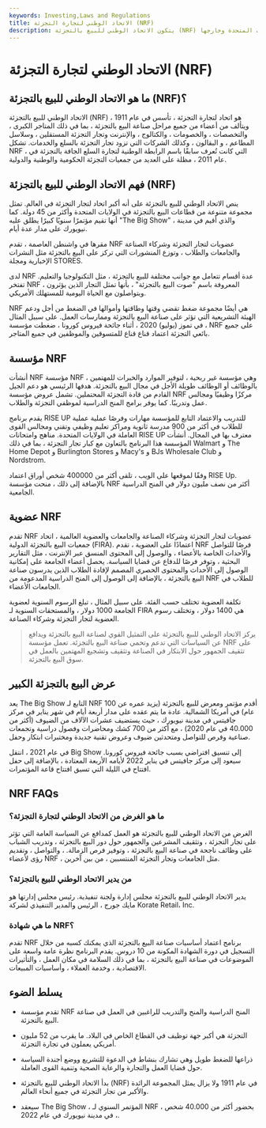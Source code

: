 ```yaml
---
keywords: Investing,Laws and Regulations
title: الاتحاد الوطني لتجارة التجزئة (NRF)
description: يتكون الاتحاد الوطني للبيع بالتجزئة (NRF) من أعضاء من جميع مراحل صناعة البيع بالتجزئة في الولايات المتحدة وخارجها.
---
```


# الاتحاد الوطني لتجارة التجزئة (NRF)
## ما هو الاتحاد الوطني للبيع بالتجزئة (NRF)؟

الاتحاد الوطني للبيع بالتجزئة (NRF) هو اتحاد لتجارة التجزئة ، تأسس في عام 1911 ، ويتألف من أعضاء من جميع مراحل صناعة البيع بالتجزئة ، بما في ذلك المتاجر الكبرى ، والتخصصات ، والخصومات ، والكتالوج ، والإنترنت وتجار التجزئة المستقلين ، وسلاسل المطاعم ، و البقالون ، وكذلك الشركات التي تزود تجار التجزئة بالسلع والخدمات. تشكل NRF ، التي كانت تُعرف سابقًا باسم الرابطة الوطنية لتجارة السلع الجافة بالتجزئة في عام 2011 ، مظلة على العديد من جمعيات التجزئة الحكومية والوطنية والدولية.

## فهم الاتحاد الوطني للبيع بالتجزئة (NRF)

ينص الاتحاد الوطني للبيع بالتجزئة على أنه أكبر اتحاد لتجار التجزئة في العالم. تمثل مجموعة متنوعة من قطاعات البيع بالتجزئة في الولايات المتحدة وأكثر من 45 دولة. كما أنها تقيم مؤتمرًا سنويًا كبيرًا يطلق عليه "The Big Show" ، والذي أقيم في مدينة نيويورك على مدار عدة أيام.

مقرها في واشنطن العاصمة ، تقدم NRF عضويات لتجار التجزئة وشركاء الصناعة والجامعات والطلاب ، وتوزع المنشورات التي تركز على البيع بالتجزئة مثل النشرات الإخبارية ومجلة STORES.

لدى NRF عدة أقسام تتعامل مع جوانب مختلفة للبيع بالتجزئة ، مثل التكنولوجيا والتعليم. تفتخر NRF ، المعروفة باسم "صوت البيع بالتجزئة" ، بأنها تمثل التجار الذين يؤثرون ويتواصلون مع الحياة اليومية للمستهلك الأمريكي.

NRF هي أيضًا مجموعة ضغط تقضي وقتها وطاقتها وأموالها في الضغط من أجل ودعم الهيئة التشريعية التي تؤثر على صناعة البيع بالتجزئة وممارسات العمل. على سبيل المثال ، في تموز (يوليو) 2020 ، أثناء جائحة فيروس كورونا ، ضغطت مؤسسة NRF على جميع بائعي التجزئة اعتماد قناع قناع للمتسوقين والموظفين في جميع المتاجر.

## مؤسسة NRF

أنشأت NRF مؤسسة NRF ، وهي مؤسسة غير ربحية ، لتوفير الموارد والخبرات للمهتمين بالوظائف أو الوظائف طويلة الأجل في مجال البيع بالتجزئة. هدفها الرئيسي هو دعم الجيل القادم من قادة التجزئة المحتملين. تشمل عروض مؤسسة NRF مركزًا وظيفيًا ومجالس عمل وتدريبًا. كما يوفر برامج المنح الدراسية لموظفي التجزئة والطلاب.

يقدم برنامج RISE UP للتدريب والاعتماد التابع للمؤسسة مهارات وفرصًا عملية عملية للطلاب في أكثر من 900 مدرسة ثانوية ومراكز تعليم وظيفي وتقني ومجالس القوى العاملة في الولايات المتحدة. مناهج وامتحانات RISE UP معترف بها في المجال. أنشأت المؤسسة هذا البرنامج بالتعاون مع كبار تجار التجزئة ، بما في ذلك Walmart و The Home Depot و Burlington Stores و Macy's و BJs Wholesale Club و Nordstrom.

وفقًا لموقعها على الويب ، تلقى أكثر من 400000 شخص أوراق اعتماد RISE Up. بالإضافة إلى ذلك ، منحت مؤسسة NRF أكثر من نصف مليون دولار في المنح الدراسية الجامعية.

## عضوية NRF

تقدم NRF عضويات لتجار التجزئة وشركاء الصناعة والجامعات والعضوية العالمية ، اتحاد جمعيات البيع بالتجزئة الدولية (FIRA). اعتمادًا على العضوية ، تقدم NRF فرصًا للتواصل والأحداث الخاصة بالأعضاء ، والوصول إلى المحتوى المنسق عبر الإنترنت ، مثل التقارير البحثية ، وتوفر فرصًا للدفاع عن قضايا السياسة. يحصل أعضاء الجامعة على إمكانية الوصول إلى الأحداث والمحتوى الحصري المصمم لإفادة الطلاب الذين يدرسون صناعة البيع بالتجزئة ، بالإضافة إلى الوصول إلى المنح الدراسية المدعومة من NRF للطلاب في الجامعات الأعضاء.

تكلفة العضوية تختلف حسب الفئة. على سبيل المثال ، تبلغ الرسوم السنوية لعضوية الجامعة 1000 دولار ، والمستحقات السنوية لـ FIRA هي 1400 دولار ، وتختلف رسوم العضوية لتجار التجزئة وشركاء الصناعة.

> يركز الاتحاد الوطني للبيع بالتجزئة على التمثيل القوي لصناعة البيع بالتجزئة ويدافع عن السياسات التي تدعم وتحمي صناعة البيع بالتجزئة. تعمل مؤسسة NRF على تثقيف الجمهور حول الابتكار في الصناعة وتثقيف وتشجيع المهتمين بالعمل في سوق البيع بالتجزئة.

>

## عرض البيع بالتجزئة الكبير

يعد The Big Show التابع لـ NRF أقدم مؤتمر ومعرض للبيع بالتجزئة (يزيد عمره عن 100 عام) في أمريكا الشمالية. عادة ما يتم عقده على مدار أربعة أيام في شهر يناير في مركز جافيتس في مدينة نيويورك ، حيث يستضيف عشرات الآلاف من الضيوف (أكثر من 40.000 في عام 2020) ، مع أكثر من 700 كشك ومحاضرات وفصول دراسية وتجمعات صناعية وفرص للتواصل ومتحدثين ضيوف وعروض تقنية جديدة ومختبرات ابتكار وحفل.

في عام 2021 ، انتقل Big Show إلى تنسيق افتراضي بسبب جائحة فيروس كورونا. سيعود إلى مركز جافيتس في يناير 2022 لأيامه الأربعة المعتادة ، بالإضافة إلى حفل افتتاح في الليلة التي تسبق افتتاح قاعة المؤتمرات.

## NRF FAQs

### ما هو الغرض من الاتحاد الوطني لتجارة التجزئة؟

الغرض من الاتحاد الوطني للبيع بالتجزئة هو العمل كمدافع عن السياسة العامة التي تؤثر على تجار التجزئة ، وتثقيف المشرعين والجمهور حول دور البيع بالتجزئة ، وتدريب الشباب على وظائف ناجحة في صناعة البيع بالتجزئة ، وتوفير فرص الزمالة. ، والتواصل ، وتقديم رؤى لأعضاء NRF ، مثل الجامعات وتجار التجزئة المنتسبين ، من بين آخرين.

### من يدير الاتحاد الوطني للبيع بالتجزئة؟

يدير الاتحاد الوطني للبيع بالتجزئة مجلس إدارة ولجنة تنفيذية. رئيس مجلس إدارتها هو مايك جورج ، الرئيس والمدير التنفيذي لشركة Korate Retail، Inc.

### ما هي شهادة NRF؟

تقدم NRF برنامج اعتماد أساسيات صناعة البيع بالتجزئة الذي يمكنك كسبه من خلال التسجيل في دورة الشهادة المكونة من 10 دروس. يقدم البرنامج نظرة عامة واسعة على الموضوعات في صناعة البيع بالتجزئة ، بما في ذلك السلامة في مكان العمل ، والتأثيرات الاقتصادية ، وخدمة العملاء ، وأساسيات المبيعات.

## يسلط الضوء

- تقدم مؤسسة NRF المنح الدراسية والمنح والتدريب للراغبين في العمل في صناعة البيع بالتجزئة.

- التجزئة هي أكبر جهة توظيف في القطاع الخاص في البلاد. ما يقرب من 52 مليون أمريكي يعملون في تجارة التجزئة.

- ذراعها للضغط طويل وهي تشارك بنشاط في الدعوة للتشريع ووضع أجندة السياسة حول قضايا العمل والتجارة والرعاية الصحية وتنمية القوى العاملة.

- بدأ الاتحاد الوطني للبيع بالتجزئة (NRF) في عام 1911 ولا يزال يمثل المجموعة الرائدة والأكبر من تجار التجزئة في جميع أنحاء العالم.

- سيعقد The Big Show ، المؤتمر السنوي لـ NRF ، بحضور أكثر من 40.000 شخص ، في مدينة نيويورك في عام 2022.

